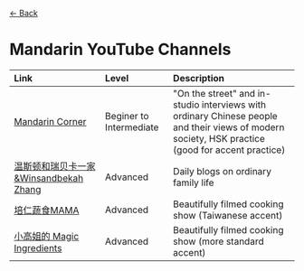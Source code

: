 [← Back](../)

# Mandarin YouTube Channels

| Link | Level | Description |
| :--- | :--- | :--- |
| [Mandarin Corner](https://www.youtube.com/c/MandarinCorner2) | Beginer to Intermediate | "On the street" and in-studio interviews with ordinary Chinese people and their views of modern society, HSK practice (good for accent practice) |
| [温斯顿和瑞贝卡一家&Winsandbekah Zhang](https://www.youtube.com/channel/UClqwKq2urDqRI2EPgm0e9xg) | Advanced | Daily blogs on ordinary family life |
| [培仁蔬食MAMA](https://www.youtube.com/channel/UC5fhJGc9ve4RcnSkXNaJUDw) | Advanced | Beautifully filmed cooking show (Taiwanese accent) |
| [小高姐的 Magic Ingredients](https://www.youtube.com/channel/UCCKlp1JI9Yg3-cUjKPdD3mw) | Advanced | Beautifully filmed cooking show (more standard accent) |
